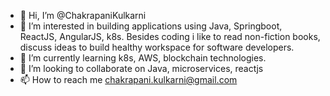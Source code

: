 - 👋 Hi, I’m @ChakrapaniKulkarni
- 👀 I’m interested in building applications using Java, Springboot, ReactJS, AngularJS, k8s. Besides coding i like to read non-fiction books, discuss ideas to build healthy 
      workspace for software developers. 
- 🌱 I’m currently learning k8s, AWS, blockchain technologies.
- 💞️ I’m looking to collaborate on Java, microservices, reactjs 
- 📫 How to reach me chakrapani.kulkarni@gmail.com

<!---
ChakrapaniKulkarni/ChakrapaniKulkarni is a ✨ special ✨ repository because its `README.md` (this file) appears on your GitHub profile.
You can click the Preview link to take a look at your changes.
--->

